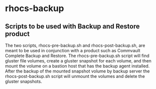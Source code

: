 # rhocs-backup

## Scripts to be used with Backup and Restore product

The two scripts, rhocs-pre-backup.sh and rhocs-post-backup.sh, are meant to be used in conjunction with a product such as Commvault Complete Backup and Restore. The rhocs-pre-backup.sh script will find gluster file volumes, create a gluster snapshot for each volume, and then mount the volume on a bastion host that has the backup agent installed. After the backup of the mounted snapshot volume by backup server the rhocs-post-backup.sh script will unmount the volumes and delete the gluster snapshots.

